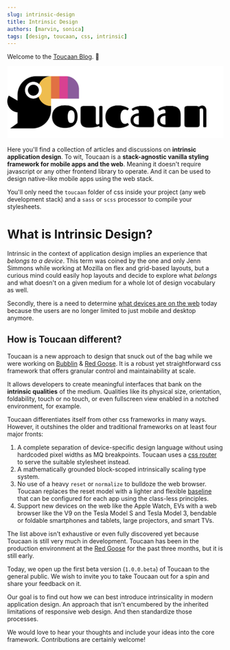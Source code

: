 ```yaml
---
slug: intrinsic-design
title: Intrinsic Design
authors: [marvin, sonica]
tags: [design, toucaan, css, intrinsic]
---
```


Welcome to the [Toucaan Blog](https://toucaan.com/blog). 🎉

![Total Banchod Toucaan](./toucaan-total-banner.jpg)

Here you'll find a collection of articles and discussions on **intrinsic application design**. To wit, Toucaan is a **stack-agnostic vanilla styling framework for mobile apps and the web**. Meaning it doesn't require javascript or any other frontend library to operate. And it can be used to design native-like mobile apps using the web stack.

You'll only need the `toucaan` folder of css inside your project (any web development stack) and a `sass` or `scss` processor to compile your stylesheets.

# What is Intrinsic Design?

Intrinsic in the context of application design implies an experience that _belongs to a device_. This term was coined by the one and only Jenn Simmons while working at Mozilla on flex and grid-based layouts, but a curious mind could easily hop layouts and decide to explore what _belongs_ and what doesn't on a given medium for a whole lot of design vocabulary as well. 

Secondly, there is a need to determine [what devices are on the web](https://bubblin.io/blog/the-new-landscape-of-the-web) today because the users are no longer limited to just mobile and desktop anymore. 

## How is Toucaan different?

Toucaan is a new approach to design that snuck out of the bag while we were working on [Bubblin](https://bubblin.io) & [Red Goose](https://goose.red). It is a robust yet straightforward css framework that offers granular control and maintainability at scale. 

It allows developers to create meaningful interfaces that bank on the **intrinsic qualities** of the medium. Qualities like its physical size, orientation, foldability, touch or no touch, or even fullscreen view enabled in a notched environment, for example. 

Toucaan differentiates itself from other css frameworks in many ways. However, it outshines the older and traditional frameworks on at least four major fronts:

1. A complete separation of device-specific design language without using hardcoded pixel widths as MQ breakpoints. Toucaan uses a [css router](https://bubblin.io/blog/a-css-router) to serve the suitable stylesheet instead.
2. A mathematically grounded block-scoped intrinsically scaling type system.
3. No use of a heavy `reset` or `normalize` to bulldoze the web browser. Toucaan replaces the reset model with a lighter and flexible [baseline](https://bubblin.io/blog/baseline-css) that can be configured for each app using the class-less principles.
4. Support new devices on the web like the Apple Watch, EVs with a web browser like the V9 on the Tesla Model S and Tesla Model 3, bendable or foldable smartphones and tablets, large projectors, and smart TVs.

The list above isn't exhaustive or even fully discovered yet because Toucaan is still very much in development. Toucaan has been in the production environment at the [Red Goose](https://goose.red) for the past three months, but it is still early.

Today, we open up the first beta version (`1.0.0.beta`) of Toucaan to the general public. We wish to invite you to take Toucaan out for a spin and share your feedback on it. 

Our goal is to find out how we can best introduce intrinsicality in modern application design. An approach that isn't encumbered by the inherited limitations of responsive web design. And then standardize those processes. 

We would love to hear your thoughts and include your ideas into the core framework. Contributions are certainly welcome!
